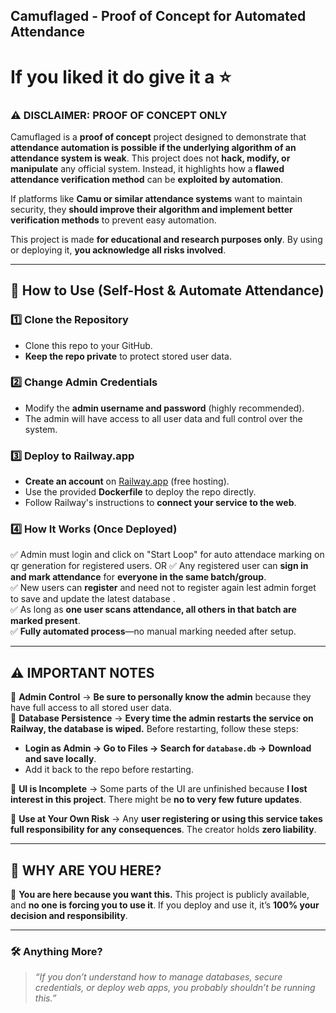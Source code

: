 ## **Camuflaged - Proof of Concept for Automated Attendance**  

# If you liked it do give it a ⭐

### **⚠️ DISCLAIMER: PROOF OF CONCEPT ONLY**  
Camuflaged is a **proof of concept** project designed to demonstrate that **attendance automation is possible if the underlying algorithm of an attendance system is weak**. This project does not **hack, modify, or manipulate** any official system. Instead, it highlights how a **flawed attendance verification method** can be **exploited by automation**.  

If platforms like **Camu or similar attendance systems** want to maintain security, they **should improve their algorithm and implement better verification methods** to prevent easy automation.  

This project is made **for educational and research purposes only**. By using or deploying it, **you acknowledge all risks involved**.  

---

## **📌 How to Use (Self-Host & Automate Attendance)**  
### **1️⃣ Clone the Repository**  
- Clone this repo to your GitHub.  
- **Keep the repo private** to protect stored user data.  

### **2️⃣ Change Admin Credentials**  
- Modify the **admin username and password** (highly recommended).  
- The admin will have access to all user data and full control over the system.  

### **3️⃣ Deploy to Railway.app**  
- **Create an account** on [Railway.app](https://railway.app/) (free hosting).  
- Use the provided **Dockerfile** to deploy the repo directly.  
- Follow Railway's instructions to **connect your service to the web**.  

### **4️⃣ How It Works (Once Deployed)**  
✅ Admin must login and click on "Start Loop" for auto attendace marking on qr generation for registered users.
                                       OR
✅ Any registered user can **sign in and mark attendance** for **everyone in the same batch/group**.  
✅ New users can **register** and need not to register again lest admin forget to save and update the latest database .  
✅ As long as **one user scans attendance, all others in that batch are marked present**.  
✅ **Fully automated process**—no manual marking needed after setup.  

---

## **⚠️ IMPORTANT NOTES**  
🔴 **Admin Control** → **Be sure to personally know the admin** because they have full access to all stored user data.  
🔴 **Database Persistence** → **Every time the admin restarts the service on Railway, the database is wiped.** Before restarting, follow these steps:
   - **Login as Admin → Go to Files → Search for `database.db` → Download and save locally**.  
   - Add it back to the repo before restarting.  

🔴 **UI is Incomplete** → Some parts of the UI are unfinished because **I lost interest in this project**. There might be **no to very few future updates**.  

🔴 **Use at Your Own Risk** → Any **user registering or using this service takes full responsibility for any consequences**. The creator holds **zero liability**.  

---

## **👀 WHY ARE YOU HERE?**  
🚨 **You are here because you want this.** This project is publicly available, and **no one is forcing you to use it**. If you deploy and use it, it’s **100% your decision and responsibility**.  

---

### **🛠️ Anything More?** 

> *“If you don’t understand how to manage databases, secure credentials, or deploy web apps, you probably shouldn’t be running this.”* 
